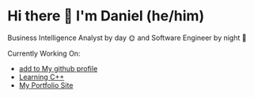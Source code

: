 # Hi there 👋 I'm Daniel (he/him)

Business Intelligence Analyst by day 🌞 and Software Engineer by night 🌚

Currently Working On:
 - [add to My github profile](https://github.com/dann-g/dann-g)
 - [Learning C++](https://github.com/dann-g/learn_cpp)
 - [My Portfolio Site]()

<!--
**dann-g/dann-g** is a ✨ _special_ ✨ repository because its `README.md` (this file) appears on your GitHub profile.

Here are some ideas to get you started:

- 🔭 I’m currently working on ...
- 🌱 I’m currently learning ...
- 👯 I’m looking to collaborate on ...
- 🤔 I’m looking for help with ...
- 💬 Ask me about ...
- 📫 How to reach me: ...
- 😄 Pronouns: ...
- ⚡ Fun fact: ...
-->
